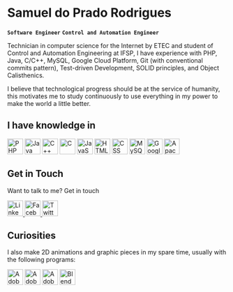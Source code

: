 # Samuel do Prado Rodrigues

**`Software Engineer`** **`Control and Automation Engineer`**

Technician in computer science for the Internet by ETEC and student of Control and Automation Engineering at IFSP, I have experience with PHP, Java, C/C++, MySQL, Google Cloud Platform, Git (with conventional commits pattern), Test-driven Development, SOLID principles, and Object Calisthenics.

I believe that technological progress should be at the service of humanity, this motivates me to study continuously to use everything in my power to make the world a little better.

## I have knowledge in

<div>
  <img width="36px" src="https://cdn.jsdelivr.net/gh/devicons/devicon/icons/php/php-plain.svg" title="PHP">
  <img width="36px" src="https://cdn.jsdelivr.net/gh/devicons/devicon/icons/java/java-original.svg" title="Java">
  <img width="36px" src="https://cdn.jsdelivr.net/gh/devicons/devicon/icons/cplusplus/cplusplus-original.svg" title="C++">
  <img width="36px" src="https://cdn.jsdelivr.net/gh/devicons/devicon/icons/c/c-original.svg" title="C">
  <img width="36px" src="https://cdn.jsdelivr.net/gh/devicons/devicon/icons/javascript/javascript-original.svg" title="JavaScript">
  <img width="36px" src="https://cdn.jsdelivr.net/gh/devicons/devicon/icons/html5/html5-original.svg" title="HTML">
  <img width="36px" src="https://cdn.jsdelivr.net/gh/devicons/devicon/icons/css3/css3-original.svg" title="CSS">
  <img width="36px" src="https://cdn.jsdelivr.net/gh/devicons/devicon/icons/mysql/mysql-original.svg" title="MySQL">
  <img width="36px" src="https://cdn.jsdelivr.net/gh/devicons/devicon/icons/googlecloud/googlecloud-original.svg" title="Google Cloud Platform">
  <img width="36px" src="https://cdn.jsdelivr.net/gh/devicons/devicon/icons/apache/apache-original.svg" title="Apache">
</div>

## Get in Touch

Want to talk to me? Get in touch

<div>
  <a href="https://www.linkedin.com/in/samuel-do-prado-rodrigues/">
    <img width="36px" src="https://cdn.jsdelivr.net/gh/devicons/devicon/icons/linkedin/linkedin-original.svg" title="LinkedIn">
  </a>
  <a href="https://www.facebook.com/samuel.do.prado.rodrigues/">
    <img width="36px" src="https://cdn.jsdelivr.net/gh/devicons/devicon/icons/facebook/facebook-original.svg" title="Facebook">
  </a>
  <a href="https://twitter.com/samuel_do_prado">
    <img width="36px" src="https://cdn.jsdelivr.net/gh/devicons/devicon/icons/twitter/twitter-original.svg" title="Twitter">
  </a>
</div>

## Curiosities

I also make 2D animations and graphic pieces in my spare time, usually with the following programs:

<div>
  <img width="36px" src="https://cdn.jsdelivr.net/gh/devicons/devicon/icons/photoshop/photoshop-plain.svg" title="Adobe Photoshop">
  <img width="36px" src="https://cdn.jsdelivr.net/gh/devicons/devicon/icons/aftereffects/aftereffects-original.svg" title="Adobe After Effects">  
  <img width="36px" src="https://cdn.jsdelivr.net/gh/devicons/devicon/icons/premierepro/premierepro-original.svg" title="Adobe Premiere Pro">
  <img width="36px" src="https://cdn.jsdelivr.net/gh/devicons/devicon/icons/blender/blender-original.svg" title="Blender">
</div>
